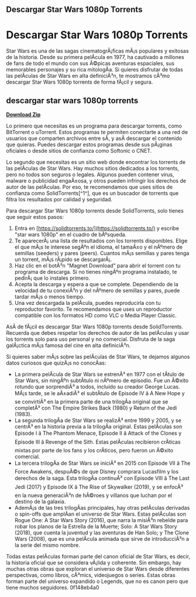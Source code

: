 ## Descargar Star Wars 1080p Torrents

  
# Descargar Star Wars 1080p Torrents
 
Star Wars es una de las sagas cinematogrÃ¡ficas mÃ¡s populares y exitosas de la historia. Desde su primera pelÃ­cula en 1977, ha cautivado a millones de fans de todo el mundo con sus Ã©picas aventuras espaciales, sus memorables personajes y su rica mitologÃ­a. Si quieres disfrutar de todas las pelÃ­culas de Star Wars en alta definiciÃ³n, te mostramos cÃ³mo descargar Star Wars 1080p torrents de forma fÃ¡cil y segura.
 
## descargar star wars 1080p torrents


[**Download Zip**](https://www.google.com/url?q=https%3A%2F%2Ffancli.com%2F2tKhfC&sa=D&sntz=1&usg=AOvVaw37L9LGQXKOG8t4WWENtn2K)

 
Lo primero que necesitas es un programa para descargar torrents, como BitTorrent o uTorrent. Estos programas te permiten conectarte a una red de usuarios que comparten archivos entre sÃ­, y asÃ­ descargar el contenido que quieras. Puedes descargar estos programas desde sus pÃ¡ginas oficiales o desde sitios de confianza como Softonic o CNET.
 
Lo segundo que necesitas es un sitio web donde encontrar los torrents de las pelÃ­culas de Star Wars. Hay muchos sitios dedicados a los torrents, pero no todos son seguros o legales. Algunos pueden contener virus, malware o publicidad engaÃ±osa, y otros pueden infringir los derechos de autor de las pelÃ­culas. Por eso, te recomendamos que uses sitios de confianza como SolidTorrents[^1^], que es un buscador de torrents que filtra los resultados por calidad y seguridad.
 
Para descargar Star Wars 1080p torrents desde SolidTorrents, solo tienes que seguir estos pasos:
 
1. Entra en [https://solidtorrents.to/](https://solidtorrents.to/) y escribe "star wars 1080p" en el cuadro de bÃºsqueda.
2. Te aparecerÃ¡ una lista de resultados con los torrents disponibles. Elige el que mÃ¡s te interese segÃºn el idioma, el tamaÃ±o y el nÃºmero de semillas (seeders) y pares (peers). Cuantos mÃ¡s semillas y pares tenga un torrent, mÃ¡s rÃ¡pido se descargarÃ¡.
3. Haz clic en el botÃ³n "Magnet Download" para abrir el torrent con tu programa de descarga. Si no tienes ningÃºn programa instalado, te pedirÃ¡ que lo instales primero.
4. Acepta la descarga y espera a que se complete. Dependiendo de la velocidad de tu conexiÃ³n y del nÃºmero de semillas y pares, puede tardar mÃ¡s o menos tiempo.
5. Una vez descargada la pelÃ­cula, puedes reproducirla con tu reproductor favorito. Te recomendamos que uses un reproductor compatible con los formatos HD como VLC o Media Player Classic.

AsÃ­ de fÃ¡cil es descargar Star Wars 1080p torrents desde SolidTorrents. Recuerda que debes respetar los derechos de autor de las pelÃ­culas y usar los torrents solo para uso personal y no comercial. Disfruta de la saga galÃ¡ctica mÃ¡s famosa del cine en alta definiciÃ³n.

Si quieres saber mÃ¡s sobre las pelÃ­culas de Star Wars, te dejamos algunos datos curiosos que quizÃ¡s no conocÃ­as:

- La primera pelÃ­cula de Star Wars se estrenÃ³ en 1977 con el tÃ­tulo de Star Wars, sin ningÃºn subtÃ­tulo ni nÃºmero de episodio. Fue un Ã©xito rotundo que sorprendiÃ³ a todos, incluido su creador George Lucas. MÃ¡s tarde, se le aÃ±adiÃ³ el subtÃ­tulo de Episode IV â A New Hope y se convirtiÃ³ en la primera parte de una trilogÃ­a original que se completÃ³ con The Empire Strikes Back (1980) y Return of the Jedi (1983).
- La segunda trilogÃ­a de Star Wars se realizÃ³ entre 1999 y 2005, y se centrÃ³ en la historia previa a la trilogÃ­a original. Estas pelÃ­culas son Episode I â The Phantom Menace, Episode II â Attack of the Clones y Episode III â Revenge of the Sith. Estas pelÃ­culas recibieron crÃ­ticas mixtas por parte de los fans y los crÃ­ticos, pero fueron un Ã©xito comercial.
- La tercera trilogÃ­a de Star Wars se iniciÃ³ en 2015 con Episode VII â The Force Awakens, despuÃ©s de que Disney comprara Lucasfilm y los derechos de la saga. Esta trilogÃ­a continuÃ³ con Episode VIII â The Last Jedi (2017) y Episode IX â The Rise of Skywalker (2019), y se enfocÃ³ en la nueva generaciÃ³n de hÃ©roes y villanos que luchan por el destino de la galaxia.
- AdemÃ¡s de las tres trilogÃ­as principales, hay otras pelÃ­culas derivadas o spin-offs que amplÃ­an el universo de Star Wars. Estas pelÃ­culas son Rogue One: A Star Wars Story (2016), que narra la misiÃ³n rebelde para robar los planos de la Estrella de la Muerte; Solo: A Star Wars Story (2018), que cuenta la juventud y las aventuras de Han Solo; y The Clone Wars (2008), que es una pelÃ­cula animada que sirve de introducciÃ³n a la serie del mismo nombre.

Todas estas pelÃ­culas forman parte del canon oficial de Star Wars, es decir, la historia oficial que se considera vÃ¡lida y coherente. Sin embargo, hay muchas otras obras que exploran el universo de Star Wars desde diferentes perspectivas, como libros, cÃ³mics, videojuegos o series. Estas obras forman parte del universo expandido o Legends, que no es canon pero que tiene muchos seguidores.
 0f148eb4a0

